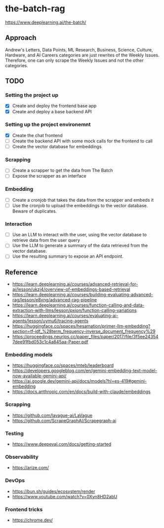 # the-batch-rag

https://www.deeplearning.ai/the-batch/

## Approach

Andrew's Letters, Data Points, ML Research, Business, Science, Culture, Hardware, and AI Careers categories are just rewrites of the Weekly Issues. Therefore, one can only scrape the Weekly Issues and not the other categories.

## TODO

### Setting the project up

- [x] Create and deploy the frontend base app
- [x] Create and deploy a base backend API

### Setting up the project environemnt

- [x] Create the chat frontend
- [ ] Create the backend API with some mock calls for the frontend to call
- [ ] Create the vector database for embeddings

### Scrapping

- [ ] Create a scrapper to get the data from The Batch
- [ ] Expose the scrapper as an interface

### Embedding

- [ ] Create a cronjob that takes the data from the scrapper and embeds it
- [ ] Use the cronjob to upload the embeddings to the vector database. Beware of duplicates.

### Interaction

- [ ] Use an LLM to interact with the user, using the vector database to retrieve data from the user query
- [ ] Use the LLM to generate a summary of the data retrieved from the vector database.
- [ ] Use the resulting summary to expose an API endpoint.

## Reference

- https://learn.deeplearning.ai/courses/advanced-retrieval-for-ai/lesson/ukzj4/overview-of-embeddings-based-retrieval
- https://learn.deeplearning.ai/courses/building-evaluating-advanced-rag/lesson/e8xng/advanced-rag-pipeline
- https://learn.deeplearning.ai/courses/function-calling-and-data-extraction-with-llms/lesson/pxion/function-calling-variations
- https://learn.deeplearning.ai/courses/evaluating-ai-agents/lesson/uymu6/tracing-agents
- https://huggingface.co/spaces/hesamation/primer-llm-embedding?section=tf-idf_%28term_frequency-inverse_document_frequency%29
- https://proceedings.neurips.cc/paper_files/paper/2017/file/3f5ee243547dee91fbd053c1c4a845aa-Paper.pdf

### Embedding models

- https://huggingface.co/spaces/mteb/leaderboard
- https://developers.googleblog.com/en/gemini-embedding-text-model-now-available-gemini-api/
- https://ai.google.dev/gemini-api/docs/models?hl=es-419#gemini-embedding
- https://docs.anthropic.com/en/docs/build-with-claude/embeddings

### Scrapping

- https://github.com/lavague-ai/LaVague
- https://github.com/ScrapeGraphAI/Scrapegraph-ai

### Testing

- https://www.deepeval.com/docs/getting-started

### Observability

- https://arize.com/

### DevOps

- https://bun.sh/guides/ecosystem/render
- https://www.youtube.com/watch?v=0Xyn8HD2abU

### Frontend tricks

- https://chrome.dev/
